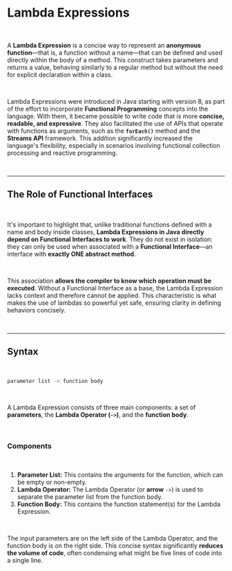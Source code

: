 # Lambda Expressions

<br />

A **Lambda Expression** is a concise way to represent an **anonymous function**—that is, a function without a name—that can be defined and used directly within the body of a method. This construct takes parameters and returns a value, behaving similarly to a regular method but without the need for explicit declaration within a class.

<br />

Lambda Expressions were introduced in Java starting with version 8, as part of the effort to incorporate **Functional Programming** concepts into the language. With them, it became possible to write code that is more **concise, readable, and expressive**. They also facilitated the use of APIs that operate with functions as arguments, such as the **`forEach()`** method and the **Streams API** framework. This addition significantly increased the language's flexibility, especially in scenarios involving functional collection processing and reactive programming.

<br />

---

## The Role of Functional Interfaces

<br />

It's important to highlight that, unlike traditional functions defined with a name and body inside classes, **Lambda Expressions in Java directly depend on Functional Interfaces to work**. They do not exist in isolation: they can only be used when associated with a **Functional Interface**—an interface with **exactly ONE abstract method**.

<br />

This association **allows the compiler to know which operation must be executed**. Without a Functional Interface as a base, the Lambda Expression lacks context and therefore cannot be applied. This characteristic is what makes the use of lambdas so powerful yet safe, ensuring clarity in defining behaviors concisely.

<br />

---

## Syntax

<br />

```java
parameter list -> function body
```

<br />


A Lambda Expression consists of three main components: a set of **parameters**, the **Lambda Operator (`->`)**, and the **function body**.

<br />

### Components

<br />

1. **Parameter List:** This contains the arguments for the function, which can be empty or non-empty.
2. **Lambda Operator:** The Lambda Operator (or **arrow** `->`) is used to separate the parameter list from the function body.
3. **Function Body:** This contains the function statement(s) for the Lambda Expression.

<br />

The input parameters are on the left side of the Lambda Operator, and the function body is on the right side. This concise syntax significantly **reduces the volume of code**, often condensing what might be five lines of code into a single line.

<br />
